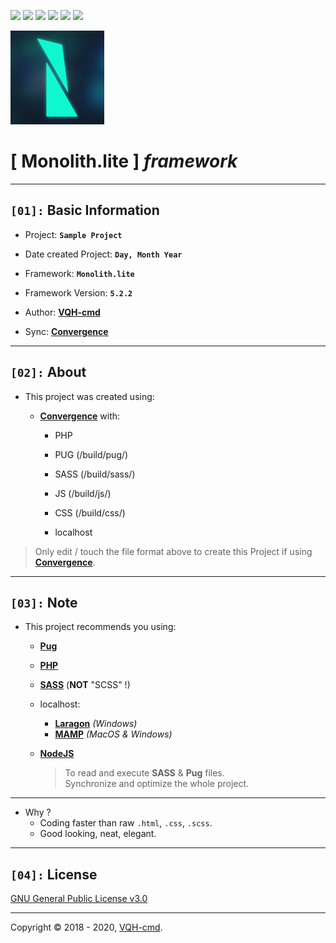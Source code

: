 ![](https://img.shields.io/github/v/release/VQH-cmd/Monolith.lite)
![](https://tokei.rs/b1/github/VQH-cmd/Monolith.lite?category=code)
![](https://tokei.rs/b1/github/VQH-cmd/Monolith.lite?category=files)
![](https://img.shields.io/github/languages/code-size/VQH-cmd/Monolith.lite)
![](https://img.shields.io/github/repo-size/VQH-cmd/Monolith.lite)
![](https://img.shields.io/github/downloads/VQH-cmd/Monolith.lite/total)

![Monolith.lite](logo.jpg)

# **[ Monolith.lite ]** *framework*
________________________________________________________________

## **`[01]:` Basic Information**

- Project: **`Sample Project`**

- Date created Project: **`Day, Month Year`**

- Framework: **`Monolith.lite`**

- Framework Version: **`5.2.2`**

- Author: [**VQH-cmd**](https://VQH-cmd.github.io)

- Sync: [**Convergence**](https://github.com/VQH-cmd/Convergence.encrypted)

________________________________________________________________

## **`[02]:` About**

+ This project was created using:

	+ [**Convergence**](https://github.com/VQH-cmd/Convergence.encrypted) with:

		- PHP

		- PUG (/build/pug/)

		- SASS (/build/sass/)

		- JS (/build/js/)

		- CSS (/build/css/)

		- localhost

> Only edit / touch the file format above to create this Project if using [**Convergence**](https://github.com/VQH-cmd/Convergence.encrypted).

________________________________________________________________

## **`[03]:` Note**

+ This project recommends you using:

	- [**Pug**](https://pugjs.org)

	- [**PHP**](https://www.php.net)

	- [**SASS**](https://sass-lang.com) (**NOT** "SCSS" !)

	+ localhost:
		- [**Laragon**](https://laragon.org) *(Windows)*
		- [**MAMP**](https://www.mamp.info) *(MacOS & Windows)*

	+ [**NodeJS**](https://nodejs.org)
		> To read and execute **SASS** & **Pug** files.<br>
		> Synchronize and optimize the whole project.

________________________________________________________________

+ Why ?
	- Coding faster than raw `.html`, `.css`, `.scss`.
	- Good looking, neat, elegant.

________________________________________________________________

## **`[04]:` License**

[GNU General Public License v3.0](https://github.com/VQH-cmd/Monolith.lite/blob/master/LICENSE)

________________________________________________________________

Copyright © 2018 - 2020, [VQH-cmd](https://VQH-cmd.github.io).